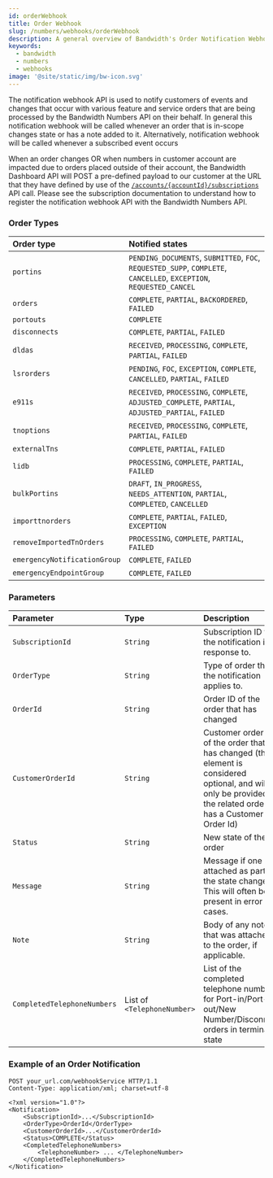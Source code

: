 ```yaml
---
id: orderWebhook
title: Order Webhook
slug: /numbers/webhooks/orderWebhook
description: A general overview of Bandwidth's Order Notification Webhook
keywords:
  - bandwidth
  - numbers
  - webhooks
image: '@site/static/img/bw-icon.svg'
---
```


The notification webhook API is used to notify customers of events and changes that occur with various feature and service orders that are being processed by the Bandwidth Numbers API on their behalf. In general this notification webhook will be called whenever an order that is in-scope changes state or has a note added to it. Alternatively, notification webhook will be called whenever a subscribed event occurs

When an order changes OR when numbers in customer account are impacted due to orders placed outside of their account, the Bandwidth Dashboard API will POST a pre-defined payload to our customer at the URL that they have defined by use of the [`/accounts/{accountId}/subscriptions`](/apis/numbers/#operation/CreateSubscriptions) API call. Please see the subscription documentation to understand how to register the notification webhook API with the Bandwidth Numbers API.

### Order Types

| Order type | Notified states |
|:-----------|:----------------|
| `portins`                | `PENDING_DOCUMENTS`, `SUBMITTED`, `FOC`, `REQUESTED_SUPP`, `COMPLETE`, `CANCELLED`, `EXCEPTION`, `REQUESTED_CANCEL` |
| `orders`                 | `COMPLETE`, `PARTIAL`, `BACKORDERED`, `FAILED` |
| `portouts`               | `COMPLETE`  |
| `disconnects`            | `COMPLETE`, `PARTIAL`, `FAILED` |
| `dldas`                  | `RECEIVED`, `PROCESSING`, `COMPLETE`, `PARTIAL`, `FAILED` |
| `lsrorders`              | `PENDING`, `FOC`, `EXCEPTION`, `COMPLETE`, `CANCELLED`, `PARTIAL`, `FAILED` |
| `e911s`                  | `RECEIVED`, `PROCESSING`, `COMPLETE`, `ADJUSTED_COMPLETE`, `PARTIAL`, `ADJUSTED_PARTIAL`, `FAILED` |
| `tnoptions`              | `RECEIVED`, `PROCESSING`, `COMPLETE`, `PARTIAL`, `FAILED` |
| `externalTns`            | `COMPLETE`, `PARTIAL`, `FAILED` |
| `lidb`                   | `PROCESSING`, `COMPLETE`, `PARTIAL`, `FAILED` |
| `bulkPortins`            | `DRAFT`, `IN_PROGRESS`, `NEEDS_ATTENTION`, `PARTIAL`, `COMPLETED`, `CANCELLED` |
| `importtnorders`         | `COMPLETE`, `PARTIAL`, `FAILED`, `EXCEPTION` |
| `removeImportedTnOrders` | `PROCESSING`, `COMPLETE`, `PARTIAL`, `FAILED` |
| `emergencyNotificationGroup` | `COMPLETE`, `FAILED` |
| `emergencyEndpointGroup` | `COMPLETE`, `FAILED` |


### Parameters

| Parameter | Type | Description |
|:---------|:------|:------------|
| `SubscriptionId` | `String` | Subscription ID that the notification is in response to. |
| `OrderType` | `String` | Type of order that the notification applies to. |
| `OrderId` | `String` | Order ID of the order that has changed |
| `CustomerOrderId` | `String` | Customer order ID of the order that has changed (the element is considered optional, and will only be provided if the related order has a Customer Order Id) |
| `Status` | `String` | New state of the order |
| `Message` | `String` | Message if one was attached as part of the state change. This will often be present in error cases. |
| `Note` | `String` | Body of any note that was attached to the order, if applicable. |
| `CompletedTelephoneNumbers` | List of `<TelephoneNumber>` | List of the completed telephone numbers for Port-in/Port-out/New Number/Disconnect orders in terminal state |

### Example of an Order Notification

```http
POST your_url.com/webhookService HTTP/1.1
Content-Type: application/xml; charset=utf-8

<?xml version="1.0"?>
<Notification>
    <SubscriptionId>...</SubscriptionId>
    <OrderType>OrderId</OrderType>
    <CustomerOrderId>...</CustomerOrderId>
    <Status>COMPLETE</Status>
    <CompletedTelephoneNumbers>
        <TelephoneNumber> ... </TelephoneNumber>
    </CompletedTelephoneNumbers>
</Notification>
```
